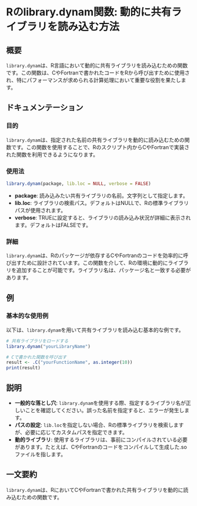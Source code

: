 <!--
Meta Description: # Rのlibrary.dynam関数: 動的に共有ライブラリを読み込む方法 ## 概要 `library.dynam`は、R言語において動的に共有ライブラリを読み込むための関数です。この関数は、CやFortranで書かれたコードをRから呼び出すために使用され、特にパフォーマンスが求められる計算処理...
Meta Keywords: library, dynam, lib, loc, package
-->

# Rのlibrary.dynam関数: 動的に共有ライブラリを読み込む方法

## 概要
`library.dynam`は、R言語において動的に共有ライブラリを読み込むための関数です。この関数は、CやFortranで書かれたコードをRから呼び出すために使用され、特にパフォーマンスが求められる計算処理において重要な役割を果たします。

## ドキュメンテーション
### 目的
`library.dynam`は、指定された名前の共有ライブラリを動的に読み込むための関数です。この関数を使用することで、Rのスクリプト内からCやFortranで実装された関数を利用できるようになります。

### 使用法
```R
library.dynam(package, lib.loc = NULL, verbose = FALSE)
```

- **package**: 読み込みたい共有ライブラリの名前。文字列として指定します。
- **lib.loc**: ライブラリの検索パス。デフォルトはNULLで、Rの標準ライブラリパスが使用されます。
- **verbose**: TRUEに設定すると、ライブラリの読み込み状況が詳細に表示されます。デフォルトはFALSEです。

### 詳細
`library.dynam`は、Rのパッケージが依存するCやFortranのコードを効率的に呼び出すために設計されています。この関数を介して、Rの環境に動的にライブラリを追加することが可能です。ライブラリ名は、パッケージ名と一致する必要があります。

## 例
### 基本的な使用例
以下は、`library.dynam`を用いて共有ライブラリを読み込む基本的な例です。

```R
# 共有ライブラリをロードする
library.dynam("yourLibraryName")

# Cで書かれた関数を呼び出す
result <- .C("yourFunctionName", as.integer(10))
print(result)
```

## 説明
- **一般的な落とし穴**: `library.dynam`を使用する際、指定するライブラリ名が正しいことを確認してください。誤った名前を指定すると、エラーが発生します。
- **パスの設定**: `lib.loc`を指定しない場合、Rの標準ライブラリを検索しますが、必要に応じてカスタムパスを指定できます。
- **動的ライブラリ**: 使用するライブラリは、事前にコンパイルされている必要があります。たとえば、CやFortranのコードをコンパイルして生成した.soファイルを指します。

## 一文要約
`library.dynam`は、RにおいてCやFortranで書かれた共有ライブラリを動的に読み込むための関数です。